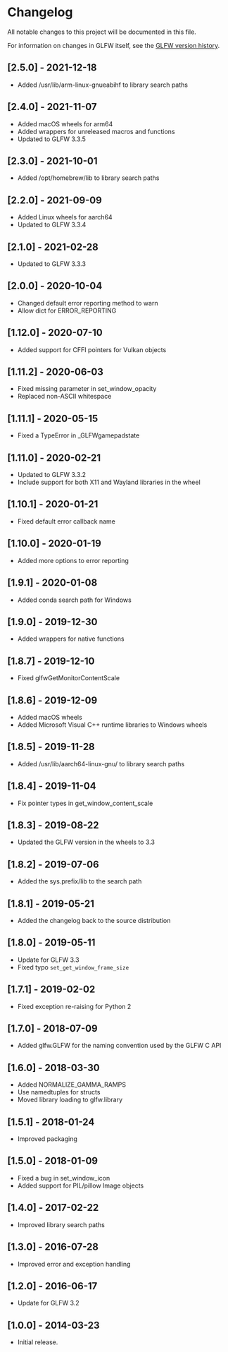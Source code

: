 # Changelog

All notable changes to this project will be documented in this file.

For information on changes in GLFW itself, see the [GLFW version history](https://www.glfw.org/changelog.html).

## [2.5.0] - 2021-12-18
- Added /usr/lib/arm-linux-gnueabihf to library search paths

## [2.4.0] - 2021-11-07
- Added macOS wheels for arm64
- Added wrappers for unreleased macros and functions
- Updated to GLFW 3.3.5

## [2.3.0] - 2021-10-01
- Added /opt/homebrew/lib to library search paths

## [2.2.0] - 2021-09-09
- Added Linux wheels for aarch64
- Updated to GLFW 3.3.4

## [2.1.0] - 2021-02-28
- Updated to GLFW 3.3.3

## [2.0.0] - 2020-10-04
- Changed default error reporting method to warn
- Allow dict for ERROR_REPORTING

## [1.12.0] - 2020-07-10
- Added support for CFFI pointers for Vulkan objects

## [1.11.2] - 2020-06-03
- Fixed missing parameter in set_window_opacity
- Replaced non-ASCII whitespace

## [1.11.1] - 2020-05-15
- Fixed a TypeError in _GLFWgamepadstate

## [1.11.0] - 2020-02-21
- Updated to GLFW 3.3.2
- Include support for both X11 and Wayland libraries in the wheel

## [1.10.1] - 2020-01-21
- Fixed default error callback name

## [1.10.0] - 2020-01-19
- Added more options to error reporting

## [1.9.1] - 2020-01-08
- Added conda search path for Windows

## [1.9.0] - 2019-12-30
- Added wrappers for native functions

## [1.8.7] - 2019-12-10
- Fixed glfwGetMonitorContentScale

## [1.8.6] - 2019-12-09
- Added macOS wheels
- Added Microsoft Visual C++ runtime libraries to Windows wheels

## [1.8.5] - 2019-11-28
- Added /usr/lib/aarch64-linux-gnu/ to library search paths

## [1.8.4] - 2019-11-04
- Fix pointer types in get_window_content_scale

## [1.8.3] - 2019-08-22
- Updated the GLFW version in the wheels to 3.3

## [1.8.2] - 2019-07-06
- Added the sys.prefix/lib to the search path

## [1.8.1] - 2019-05-21
- Added the changelog back to the source distribution

## [1.8.0] - 2019-05-11
- Update for GLFW 3.3
- Fixed typo `set_get_window_frame_size`

## [1.7.1] - 2019-02-02
- Fixed exception re-raising for Python 2

## [1.7.0] - 2018-07-09
- Added glfw.GLFW for the naming convention used by the GLFW C API

## [1.6.0] - 2018-03-30
- Added NORMALIZE_GAMMA_RAMPS
- Use namedtuples for structs
- Moved library loading to glfw.library

## [1.5.1] - 2018-01-24
- Improved packaging

## [1.5.0] - 2018-01-09
- Fixed a bug in set_window_icon
- Added support for PIL/pillow Image objects

## [1.4.0] - 2017-02-22
- Improved library search paths

## [1.3.0] - 2016-07-28
- Improved error and exception handling

## [1.2.0] - 2016-06-17
- Update for GLFW 3.2

## [1.0.0] - 2014-03-23
- Initial release.
